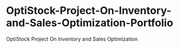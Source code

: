# OptiStock-Project-On-Inventory-and-Sales-Optimization-Portfolio
OptiStock Project On Inventory and Sales Optimization
